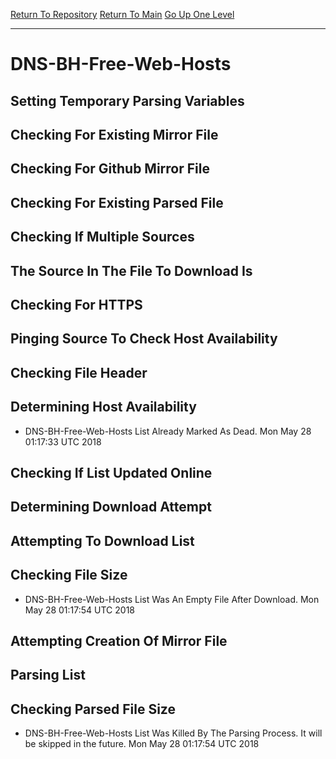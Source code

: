[Return To Repository](https://github.com/deathbybandaid/piholeparser/)
[Return To Main](https://github.com/deathbybandaid/piholeparser/blob/master/RecentRunLogs/Mainlog.md)
[Go Up One Level](https://github.com/deathbybandaid/piholeparser/blob/master/RecentRunLogs/TopLevelScripts/30-Processing-External-Blacklists.md)
____________________________________
# DNS-BH-Free-Web-Hosts
## Setting Temporary Parsing Variables
## Checking For Existing Mirror File
## Checking For Github Mirror File
## Checking For Existing Parsed File
## Checking If Multiple Sources
## The Source In The File To Download Is
## Checking For HTTPS
## Pinging Source To Check Host Availability
## Checking File Header
## Determining Host Availability
* DNS-BH-Free-Web-Hosts List Already Marked As Dead. Mon May 28 01:17:33 UTC 2018
## Checking If List Updated Online
## Determining Download Attempt
## Attempting To Download List
## Checking File Size
* DNS-BH-Free-Web-Hosts List Was An Empty File After Download. Mon May 28 01:17:54 UTC 2018
## Attempting Creation Of Mirror File
## Parsing List
## Checking Parsed File Size
* DNS-BH-Free-Web-Hosts List Was Killed By The Parsing Process. It will be skipped in the future. Mon May 28 01:17:54 UTC 2018
